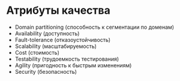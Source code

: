 # Атрибуты качества
- Domain partitioning (способность к сегментации по доменам)
- Availability (доступность)
- Fault-tolerance (отказоустойчивость)
- Scalability (масштабируемость)
- Cost (стоимость)
- Testability (трудоемкость тестирования)
- Agility (пригодность к быстрым изменениям)
- Security (безопасность)
